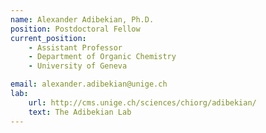 ```yaml
---
name: Alexander Adibekian, Ph.D.
position: Postdoctoral Fellow
current_position:
    - Assistant Professor
    - Department of Organic Chemistry
    - University of Geneva

email: alexander.adibekian@unige.ch
lab:
    url: http://cms.unige.ch/sciences/chiorg/adibekian/
    text: The Adibekian Lab
---
```

